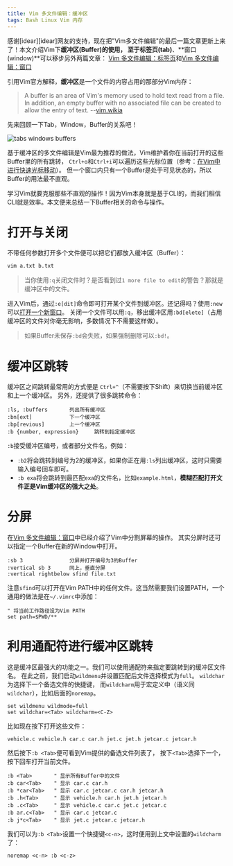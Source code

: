 ```yaml
---
title: Vim 多文件编辑：缓冲区
tags: Bash Linux Vim 内存
---
```


感谢[idear][idear]网友的支持，现在把"Vim多文件编辑"的最后一篇文章更新上来了！本文介绍Vim下**缓冲区(Buffer)**的使用，
至于**标签页(tab)**、**窗口(window)**可以移步另外两篇文章： 
[Vim 多文件编辑：标签页][vim-tabpage]和[Vim 多文件编辑：窗口][vim-window]

<!--more-->

引用Vim官方解释，**缓冲区**是一个文件的内容占用的那部分Vim内存：

> A buffer is an area of Vim's memory used to hold text read from a file. In addition, an empty buffer with no associated file can be created to allow the entry of text. --[vim.wikia][vim-buffer]

先来回顾一下Tab，Window，Buffer的关系吧！

![tabs windows buffers][twb]

基于缓冲区的多文件编辑是Vim最为推荐的做法，Vim维护着你在当前打开的这些Buffer里的所有跳转，
`Ctrl+o`和`Ctrl+i`可以遍历这些光标位置（参考：[在Vim中进行快速光标移动][vim-cursor]）。
但一个窗口内只有一个Buffer是处于可见状态的，所以Buffer的用法最不直观。

学习Vim就要克服那些不直观的操作！因为Vim本身就是基于CLI的，而我们相信CLI就是效率。本文便来总结一下Buffer相关的命令与操作。

# 打开与关闭

不带任何参数打开多个文件便可以把它们都放入缓冲区（Buffer）：

```bash
vim a.txt b.txt
```

> 当你使用`:q`关闭文件时？是否看到过`1 more file to edit`的警告？那就是缓冲区中的文件。

进入Vim后，通过`:e[dit]`命令即可打开某个文件到缓冲区。还记得吗？使用`:new`可以[打开一个新窗口][vim-window]。
关闭一个文件可以用`:q`，移出缓冲区用`:bd[elete]`（占用缓冲区的文件对你毫无影响，多数情况下不需要这样做）。

> 如果Buffer未保存`:bd`会失败，如果强制删除可以`:bd!`。

# 缓冲区跳转

缓冲区之间跳转最常用的方式便是 `Ctrl+^`（不需要按下Shift）来切换当前缓冲区和上一个缓冲区。
另外，还提供了很多跳转命令：

```
:ls, :buffers       列出所有缓冲区
:bn[ext]            下一个缓冲区
:bp[revious]        上一个缓冲区
:b {number, expression}     跳转到指定缓冲区
```

`:b`接受缓冲区编号，或者部分文件名。例如：

* `:b2`将会跳转到编号为2的缓冲区，如果你正在用`:ls`列出缓冲区，这时只需要输入编号回车即可。
* `:b exa`将会跳转到最匹配`exa`的文件名，比如`example.html`，**模糊匹配打开文件正是Vim缓冲区的强大之处**。

# 分屏

在[Vim 多文件编辑：窗口][vim-window]中已经介绍了Vim中分割屏幕的操作。
其实分屏时还可以指定一个Buffer在新的Window中打开。

```
:sb 3               分屏并打开编号为3的Buffer
:vertical sb 3      同上，垂直分屏
:vertical rightbelow sfind file.txt
```

注意`sfind`可以打开在Vim PATH中的任何文件。这当然需要我们设置PATH，一个通用的做法是在`~/.vimrc`中添加：

```vim
" 将当前工作路径设为Vim PATH
set path=$PWD/**
```

# 利用通配符进行缓冲区跳转

这是缓冲区最强大的功能之一。我们可以使用通配符来指定要跳转到的缓冲区文件名。
在此之前，我们启动`wildmenu`并设置匹配后文件选择模式为`full`。
`wildchar`为选择下一个备选文件的快捷键，
而`wildcharm`用于宏定义中（语义同`wildchar`），比如后面的`noremap`。

```vim
set wildmenu wildmode=full 
set wildchar=<Tab> wildcharm=<C-Z>
```

比如现在按下打开这些文件：

```
vehicle.c vehicle.h car.c car.h jet.c jet.h jetcar.c jetcar.h
```

然后按下`:b <Tab>`便可看到Vim提供的备选文件列表了，
按下`<Tab>`选择下一个，按下回车打开当前文件。

```vim
:b <Tab>       " 显示所有Buffer中的文件
:b car<Tab>    " 显示 car.c car.h
:b *car<Tab>   " 显示 car.c jetcar.c car.h jetcar.h
:b .h<Tab>     " 显示 vehicle.h car.h jet.h jetcar.h
:b .c<Tab>     " 显示 vehicle.c car.c jet.c jetcar.c
:b ar.c<Tab>   " 显示 car.c jetcar.c
:b j*c<Tab>    " 显示 jet.c jetcar.c jetcar.h
```

我们可以为`:b <Tab>`设置一个快捷键`<c-n>`，这时便用到上文中设置的`wildcharm`了：

```vim
noremap <c-n> :b <c-z>
```

[vim-window]: /2015/11/14/vim-window.html
[vim-tabpage]: /2015/11/12/vim-tabpage.html
[vim-buffer]: http://vim.wikia.com/wiki/Buffers
[vim-cursor]: /2015/11/07/vim-cursor.html
[twb]: /assets/img/blog/tabs-windows-buffers.png
